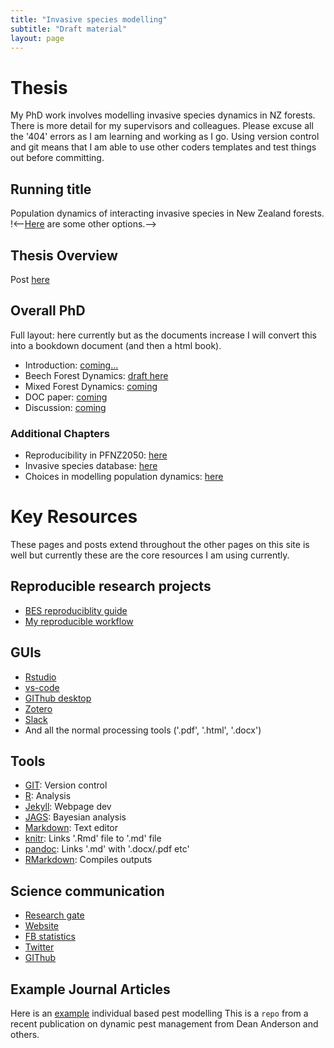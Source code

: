 ```yaml
---
title: "Invasive species modelling"
subtitle: "Draft material"
layout: page
---
```


# Thesis

My PhD work involves modelling invasive species dynamics in NZ forests. There is more detail for my supervisors and colleagues. Please excuse all the '404' errors as I am learning and working as I go. Using version control and git means that I am able to use other coders templates and test things out before committing.

## Running title

Population dynamics of interacting invasive species in New Zealand forests. 
!<--[Here]() are some other options.-->

## Thesis Overview

Post [here](https://davan690.github.io/2019-05-01-Key-thesis-objectives)

## Overall PhD

Full layout: here currently but as the documents increase I will convert this into a bookdown document (and then a html book).

* Introduction: [coming...](https://davan690.github.io/2019-05-02-Introduction-thesis)
* Beech Forest Dynamics: [draft here](https://davan690.github.io/2019-05-02-beech-forest-pub-thesis)
* Mixed Forest Dynamics: [coming](https://davan690.github.io/2019-05-04-mpd-forest-pub-thesis)
* DOC paper: [coming](https://davan690.github.io/2019-05-04-doc-pub-thesis)
* Discussion: [coming]()

### Additional Chapters

* Reproducibility in PFNZ2050: [here](https://davan690.github.io/2019-05-08-reproducible-code)
* Invasive species database: [here](https://davan690.github.io/2019-05-02-Introduction-thesis)
* Choices in modelling population dynamics: [here]()

# Key Resources

These pages and posts extend throughout the other pages on this site is well but currently these are the core resources I am using currently.

## Reproducible research projects

- [BES reproduciblity guide](https://www.britishecologicalsociety.org/wp-content/uploads/2017/12/guide-to-reproducible-code.pdf)
- [My reproducible workflow](https://davan690.github.io/2019-05-08-reproducible-code)

## GUIs

- [Rstudio](https://rstudio.com)
- [vs-code](https://code.visualstudio.com)
- [GIThub desktop](https://github.com)
- [Zotero](https://www.zotero.org)
- [Slack](https://slack.com/intl/en-au/)
- And all the normal processing tools ('.pdf', '.html', '.docx')

## Tools

- [GIT](https://git-scm.com): Version control
- [R](https://www.r-project.org): Analysis
- [Jekyll](https://jekyllrb.com): Webpage dev
- [JAGS](http://mcmc-jags.sourceforge.net): Bayesian analysis
- [Markdown](): Text editor
- [knitr](): Links '.Rmd' file to '.md' file
- [pandoc](): Links '.md' with '.docx/.pdf etc'
- [RMarkdown](): Compiles outputs

## Science communication

- [Research gate](https://www.researchgate.net)
- [Website](https://davan690.github.io)
- [FB statistics](https://facebook.com/StatisticsNetwork)
- [Twitter](https://twitter.com/antsstats)
- [GIThub](https://davan690.github.io/)

## Example Journal Articles

Here is an [example](https://github.com/davan690/PestManagement/blob/master/README.md) individual based pest modelling This is a `repo` from a recent publication on dynamic pest management from Dean Anderson and others.
